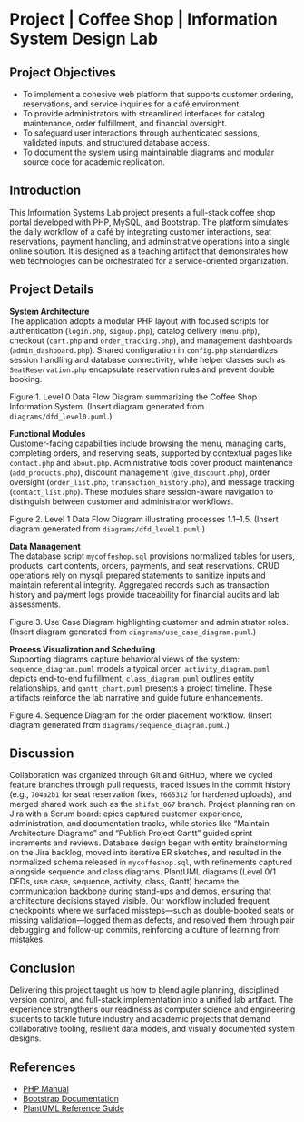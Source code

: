 # Project | Coffee Shop | Information System Design Lab

## Project Objectives

- To implement a cohesive web platform that supports customer ordering, reservations, and service inquiries for a café environment.
- To provide administrators with streamlined interfaces for catalog maintenance, order fulfillment, and financial oversight.
- To safeguard user interactions through authenticated sessions, validated inputs, and structured database access.
- To document the system using maintainable diagrams and modular source code for academic replication.

## Introduction

This Information Systems Lab project presents a full-stack coffee shop portal developed with PHP, MySQL, and Bootstrap. The platform simulates the daily workflow of a café by integrating customer interactions, seat reservations, payment handling, and administrative operations into a single online solution. It is designed as a teaching artifact that demonstrates how web technologies can be orchestrated for a service-oriented organization.

## Project Details

**System Architecture**  
The application adopts a modular PHP layout with focused scripts for authentication (`login.php`, `signup.php`), catalog delivery (`menu.php`), checkout (`cart.php` and `order_tracking.php`), and management dashboards (`admin_dashboard.php`). Shared configuration in `config.php` standardizes session handling and database connectivity, while helper classes such as `SeatReservation.php` encapsulate reservation rules and prevent double booking.

Figure 1. Level 0 Data Flow Diagram summarizing the Coffee Shop Information System. (Insert diagram generated from `diagrams/dfd_level0.puml`.)

**Functional Modules**  
Customer-facing capabilities include browsing the menu, managing carts, completing orders, and reserving seats, supported by contextual pages like `contact.php` and `about.php`. Administrative tools cover product maintenance (`add_products.php`), discount management (`give_discount.php`), order oversight (`order_list.php`, `transaction_history.php`), and message tracking (`contact_list.php`). These modules share session-aware navigation to distinguish between customer and administrator workflows.

Figure 2. Level 1 Data Flow Diagram illustrating processes 1.1–1.5. (Insert diagram generated from `diagrams/dfd_level1.puml`.)

**Data Management**  
The database script `mycoffeshop.sql` provisions normalized tables for users, products, cart contents, orders, payments, and seat reservations. CRUD operations rely on mysqli prepared statements to sanitize inputs and maintain referential integrity. Aggregated records such as transaction history and payment logs provide traceability for financial audits and lab assessments.

Figure 3. Use Case Diagram highlighting customer and administrator roles. (Insert diagram generated from `diagrams/use_case_diagram.puml`.)

**Process Visualization and Scheduling**  
Supporting diagrams capture behavioral views of the system: `sequence_diagram.puml` models a typical order, `activity_diagram.puml` depicts end-to-end fulfillment, `class_diagram.puml` outlines entity relationships, and `gantt_chart.puml` presents a project timeline. These artifacts reinforce the lab narrative and guide future enhancements.

Figure 4. Sequence Diagram for the order placement workflow. (Insert diagram generated from `diagrams/sequence_diagram.puml`.)

## Discussion

Collaboration was organized through Git and GitHub, where we cycled feature branches through pull requests, traced issues in the commit history (e.g., `704a2b1` for seat reservation fixes, `f665312` for hardened uploads), and merged shared work such as the `shifat_067` branch. Project planning ran on Jira with a Scrum board: epics captured customer experience, administration, and documentation tracks, while stories like “Maintain Architecture Diagrams” and “Publish Project Gantt” guided sprint increments and reviews. Database design began with entity brainstorming on the Jira backlog, moved into iterative ER sketches, and resulted in the normalized schema released in `mycoffeshop.sql`, with refinements captured alongside sequence and class diagrams. PlantUML diagrams (Level 0/1 DFDs, use case, sequence, activity, class, Gantt) became the communication backbone during stand-ups and demos, ensuring that architecture decisions stayed visible. Our workflow included frequent checkpoints where we surfaced missteps—such as double-booked seats or missing validation—logged them as defects, and resolved them through pair debugging and follow-up commits, reinforcing a culture of learning from mistakes.

## Conclusion

Delivering this project taught us how to blend agile planning, disciplined version control, and full-stack implementation into a unified lab artifact. The experience strengthens our readiness as computer science and engineering students to tackle future industry and academic projects that demand collaborative tooling, resilient data models, and visually documented system designs.

## References

- [PHP Manual](https://www.php.net/manual/en/)
- [Bootstrap Documentation](https://getbootstrap.com/docs/5.0/getting-started/introduction/)
- [PlantUML Reference Guide](https://plantuml.com/)
